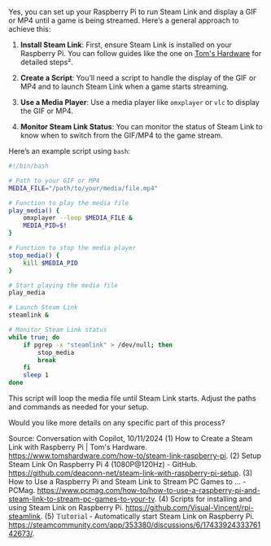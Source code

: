Yes, you can set up your Raspberry Pi to run Steam Link and display a GIF or MP4 until a game is being streamed. Here’s a general approach to achieve this:

1. **Install Steam Link**: First, ensure Steam Link is installed on your Raspberry Pi. You can follow guides like the one on [Tom's Hardware](https://www.tomshardware.com/how-to/steam-link-raspberry-pi) for detailed steps².

2. **Create a Script**: You’ll need a script to handle the display of the GIF or MP4 and to launch Steam Link when a game starts streaming.

3. **Use a Media Player**: Use a media player like `omxplayer` or `vlc` to display the GIF or MP4.

4. **Monitor Steam Link Status**: You can monitor the status of Steam Link to know when to switch from the GIF/MP4 to the game stream.

Here’s an example script using `bash`:

```bash
#!/bin/bash

# Path to your GIF or MP4
MEDIA_FILE="/path/to/your/media/file.mp4"

# Function to play the media file
play_media() {
    omxplayer --loop $MEDIA_FILE &
    MEDIA_PID=$!
}

# Function to stop the media player
stop_media() {
    kill $MEDIA_PID
}

# Start playing the media file
play_media

# Launch Steam Link
steamlink &

# Monitor Steam Link status
while true; do
    if pgrep -x "steamlink" > /dev/null; then
        stop_media
        break
    fi
    sleep 1
done
```

This script will loop the media file until Steam Link starts. Adjust the paths and commands as needed for your setup.

Would you like more details on any specific part of this process?

Source: Conversation with Copilot, 10/11/2024
(1) How to Create a Steam Link with Raspberry Pi | Tom's Hardware. https://www.tomshardware.com/how-to/steam-link-raspberry-pi.
(2) Setup Steam Link On Raspberry Pi 4 (1080P@120Hz) - GitHub. https://github.com/deaconn-net/steam-link-with-raspberry-pi-setup.
(3) How to Use a Raspberry Pi and Steam Link to Stream PC Games to ... - PCMag. https://www.pcmag.com/how-to/how-to-use-a-raspberry-pi-and-steam-link-to-stream-pc-games-to-your-tv.
(4) Scripts for installing and using Steam Link on Raspberry Pi. https://github.com/Visual-Vincent/rpi-steamlink.
(5) 𝕋𝕦𝕥𝕠𝕣𝕚𝕒𝕝 - Automatically start Steam Link on Raspberry Pi. https://steamcommunity.com/app/353380/discussions/6/1743392433376142673/.
